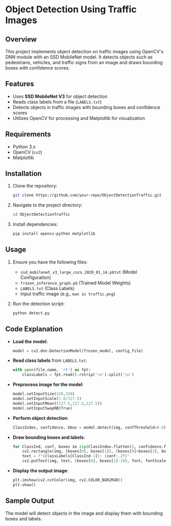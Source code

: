 # Object Detection Using Traffic Images

## Overview
This project implements object detection on traffic images using OpenCV's DNN module with an SSD MobileNet model. It detects objects such as pedestrians, vehicles, and traffic signs from an image and draws bounding boxes with confidence scores.

## Features
- Uses **SSD MobileNet V3** for object detection  
- Reads class labels from a file (`LABELS.txt`)  
- Detects objects in traffic images with bounding boxes and confidence scores  
- Utilizes OpenCV for processing and Matplotlib for visualization  

## Requirements
- Python 3.x  
- OpenCV (`cv2`)  
- Matplotlib  

## Installation
1. Clone the repository:
   ```bash
   git clone https://github.com/your-repo/ObjectDetectionTraffic.git
   ```
2. Navigate to the project directory:
   ```bash
   cd ObjectDetectionTraffic
   ```
3. Install dependencies:
   ```bash
   pip install opencv-python matplotlib
   ```

## Usage
1. Ensure you have the following files:
   - `ssd_mobilenet_v3_large_coco_2020_01_14.pbtxt` (Model Configuration)  
   - `frozen_inference_graph.pb` (Trained Model Weights)  
   - `LABELS.txt` (Class Labels)  
   - Input traffic image (e.g., `man in traffic.png`)  

2. Run the detection script:
   ```bash
   python detect.py
   ```

## Code Explanation
- **Load the model**:  
  ```python
  model = cv2.dnn.DetectionModel(frozen_model, config_file)
  ```
- **Read class labels** from `LABELS.txt`:
  ```python
  with open(file_name, 'rt') as fpt:
      classLabels = fpt.read().rstrip('\n').split('\n')
  ```
- **Preprocess image for the model**:
  ```python
  model.setInputSize(320,320)
  model.setInputScale(1.0/127.5)
  model.setInputMean((127.5,127.5,127.5))
  model.setInputSwapRB(True)
  ```
- **Perform object detection**:
  ```python
  ClassIndex, confidence, bbox = model.detect(img, confThreshold=0.6)
  ```
- **Draw bounding boxes and labels**:
  ```python
  for ClassInd, conf, boxes in zip(ClassIndex.flatten(), confidence.flatten(), bbox):
      cv2.rectangle(img, (boxes[0], boxes[1]), (boxes[0]+boxes[2], boxes[1]+boxes[3]), (255, 0, 0), 2)
      text = f"{classLabels[ClassInd-1]}: {conf:.2f}"
      cv2.putText(img, text, (boxes[0], boxes[1]-10), font, fontScale=font_scale, color=(0,255,0), thickness=3)
  ```
- **Display the output image**:
  ```python
  plt.imshow(cv2.cvtColor(img, cv2.COLOR_BGR2RGB))
  plt.show()
  ```

## Sample Output
The model will detect objects in the image and display them with bounding boxes and labels.
